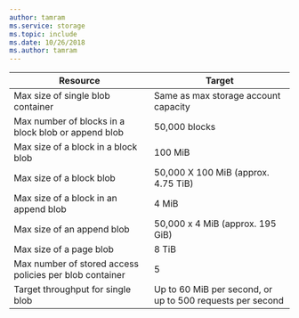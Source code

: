 ```yaml
---
author: tamram
ms.service: storage
ms.topic: include
ms.date: 10/26/2018
ms.author: tamram
---
```

| Resource | Target |
|----------|---------------|
| Max size of single blob container | Same as max storage account capacity |
| Max number of blocks in a block blob or append blob | 50,000 blocks |
| Max size of a block in a block blob | 100 MiB |
| Max size of a block blob | 50,000 X 100 MiB (approx. 4.75 TiB) |
| Max size of a block in an append blob | 4 MiB |
| Max size of an append blob | 50,000 x 4 MiB (approx. 195 GiB) |
| Max size of a page blob | 8 TiB |
| Max number of stored access policies per blob container | 5 |
| Target throughput for single blob | Up to 60 MiB per second, or up to 500 requests per second |